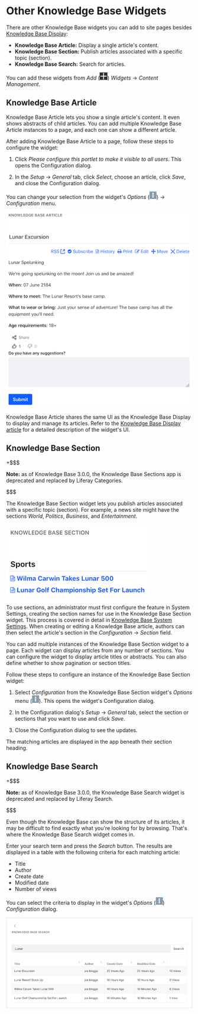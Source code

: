 # Other Knowledge Base Widgets

There are other Knowledge Base widgets you can add to site pages besides 
[Knowledge Base Display](liferay.com): 

-   **Knowledge Base Article:** Display a single article's content.
-   **Knowledge Base Section:** Publish articles associated with a specific 
    topic (section).
-   **Knowledge Base Search:** Search for articles.

You can add these widgets from *Add* 
(![Add](../../../../images/icon-add-app.png)) *Widgets* &rarr; *Content 
Management*. 

## Knowledge Base Article

Knowledge Base Article lets you show a single article's content. It even shows 
abstracts of child articles. You can add multiple Knowledge Base Article 
instances to a page, and each one can show a different article. 

After adding Knowledge Base Article to a page, follow these steps to configure 
the widget: 

1.  Click *Please configure this portlet to make it visible to all users*. This 
    opens the Configuration dialog. 

2.  In the *Setup* &rarr; *General* tab, click *Select*, choose an article, 
    click *Save*, and close the Configuration dialog. 

You can change your selection from the widget's *Options* 
(![Options](../../../../images/icon-app-options.png)) &rarr; *Configuration* 
menu. 

![Figure 1: The Knowledge Base Article app is great at displaying individual articles.](../../../../images/kb-article.png)

Knowledge Base Article shares the same UI as the Knowledge Base Display to 
display and manage its articles. Refer to the 
[Knowledge Base Display article](liferay.com) 
for a detailed description of the widget's UI. 

## Knowledge Base Section

+$$$

**Note:** as of Knowledge Base 3.0.0, the Knowledge Base Sections app is 
deprecated and replaced by Liferay Categories.

$$$

The Knowledge Base Section widget lets you publish articles associated with a 
specific topic (section). For example, a news site might have the sections 
*World*, *Politics*, *Business*, and *Entertainment*. 

![Figure 2: The Knowledge Base Section widget.](../../../../images/kb-section.png)

To use sections, an administrator must first configure the feature in System 
Settings, creating the section names for use in the Knowledge Base Section 
widget. This process is covered in detail in 
[Knowledge Base System Settings](liferay.com). 
When creating or editing a Knowledge Base article, authors can then select the 
article's section in the *Configuration* &rarr; *Section* field. 

You can add multiple instances of the Knowledge Base Section widget to a page. 
Each widget can display articles from any number of sections. You can configure 
the widget to display article titles or abstracts. You can also define whether 
to show pagination or section titles. 

Follow these steps to configure an instance of the Knowledge Base Section 
widget:

1.  Select *Configuration* from the Knowledge Base Section widget's *Options* 
    menu (![Options](../../../../images/icon-app-options.png)). This opens the 
    widget's Configuration dialog. 

2.  In the Configuration dialog's *Setup* &rarr; *General* tab, select the 
    section or sections that you want to use and click *Save*.
 
3.  Close the Configuration dialog to see the updates.

The matching articles are displayed in the app beneath their section heading. 

## Knowledge Base Search

+$$$

**Note:** as of Knowledge Base 3.0.0, the Knowledge Base Search widget is 
deprecated and replaced by Liferay Search.

$$$

Even though the Knowledge Base can show the structure of its articles, it may be 
difficult to find exactly what you're looking for by browsing. That's where the 
Knowledge Base Search widget comes in. 

Enter your search term and press the *Search* button. The results are displayed
in a table with the following criteria for each matching article:

-   Title
-   Author
-   Create date
-   Modified date
-   Number of views

You can select the criteria to display in the widget's *Options* 
(![Options](../../../../images/icon-app-options.png)) *Configuration* dialog. 

![Figure 3: The Knowledge Base Search widget lets you search the Knowledge Base for keywords.](../../../../images/kb-search.png)
